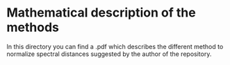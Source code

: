 # Mathematical description of the methods
In this directory you can find a .pdf which describes the different method to normalize spectral distances suggested by the author of the repository.
